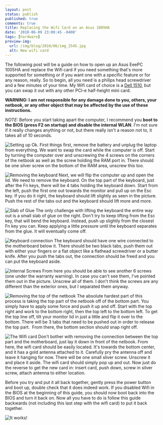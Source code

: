 ```yaml
---
layout: post
status: publish
published: true
comments: true
title: Replacing the Wifi Card on an Asus 1005HA
date: '2010-06-09 23:00:45 -0400'
tags: [hardware]
preview-img:
  url: /img/blog/2010/06/img_2545.jpg
  alt: New wifi card
---
```


The following post will be a guide on how to open up an Asus EeePC 1005HA and
replace the Wifi card if you need something that's more supported for
something or if you want one with a specific feature or for any reason,
really. So to begin, all you need is a philips head screwdriver and a few
minutes of your time. My Wifi card of choice is a [Dell 1510][1], but you can
swap it out with any other PCI-e half-height mini card.

**WARNING: I am not responsible for any damage done to you, others, your
netbook, or any other object that may be affected by the use of these
instructions.**

*NOTE:* Before you start taking apart the computer, I recommend you **boot to
the BIOS (press F2 on startup) and disable the internal WLAN**. I'm not sure
if it really changes anything or not, but there really isn't a reason not to,
it takes all of 10 seconds.

![Setting up][2]
Ok. First things first, remove the battery and unplug the laptop from
everything. We want to swap the card while the computer is off. Start by
turning the computer over and unscrewing the 4 screws on the corners of the
netbook as well as the screw holding the RAM port in. There should be one
silver screw on the bottom of the RAM area, unscrew this too.

![Removing the keyboard][3]
Next, we will flip the computer up and open the lid. We need to remove the
keyboard. On the top part of the keyboard, just after the Fn keys, there will
be 4 tabs holding the keyboard down. Start from the left, push the first one
out towards the monitor and pull up on the Esc key. If you do it right, the
keyboard should lift slightly as seen in the picture. Push the rest of the
tabs out and the keyboard should lift more and more.

![Slab of Glue][4]
The only challenge with lifting the keyboard the entire way out is a small
slab of glue on the right. Don't try to keep lifting from the Esc key, that
will bend the keyboard. Instead, push up slightly from the closest Fn key you
can. Keep applying a little pressure until the keyboard separates from the
glue. It will eventually come off.

![Keyboard connection][5]
The keyboard should have one wire connected to the motherboard below it. There
should be two black tabs, push them out with either your fingers or a flat
object like a flathead screwdriver or a butter knife. After you push the tabs
out, the connection should be freed and you can put the keyboard aside.

![Internal Screws][6]
From here you should be able to see another 6 screws (one under the warranty
warning). In case you can't see them, I've pointed them out in the picture.
Unscrew all of them. I don't think the screws are any different than the
exterior ones, but I separated them anyway.

![Removing the top of the netbook][7]
The absolute hardest part of this process is taking the top part of the
netbook off of the bottom part. You simply have to apply some force and push
it up and off. Start with the top right and work to the bottom right, then the
top left to the bottom left. To get the top line off, tilt your monitor lid in
just a little and flip it over to the bottom. There will be 3 tabs that need
to be pushed out in order to release the top part.&nbsp; From there, the
bottom section should snap right off.

![The Wifi card][8]
Don't bother with removing the connection between the top part and the
motherboard, just lay it down in front of the netbook. From here, the wifi
card should be easily located. It's towards the bottom center, and it has a
gold antenna attached to it. Carefully pry the antenna off and leave it
hanging for now. There will be one small sliver screw. Unscrew it and place it
aside. The wifi card should simply pop up and out. Now just do the reverse to
get the new card in: insert card, push down, screw in silver screw, attach
antenna to either location.

Before you try and put it all back together, gently press the power button and
boot up, double check that it does indeed work. If you disabled Wifi in the
BIOS at the beginning of this guide, you should now boot back into the BIOS
and turn it back on. Now all you have to do is follow this guide backwards
(not including this last step with the wifi card) to put it back together.

![It works!][9]

[1]: http://accessories.us.dell.com/sna/productdetail.aspx?c=us&l=en&s=dhs&cs=19&sku=430-3130
[2]: /img/blog/2010/06/img_2536.jpg "First 4 screws out + RAM door"
[3]: /img/blog/2010/06/img_2537.jpg "First tab out"
[4]: /img/blog/2010/06/img_2538.jpg "The glue that's holding the keyboard down"
[5]: /img/blog/2010/06/img_2539.jpg "The wire that we need to free"
[6]: /img/blog/2010/06/img_2540-copy.jpg "The next 6 screws"
[7]: /img/blog/2010/06/img_2542.jpg "Start with the top right corner"
[8]: /img/blog/2010/06/img_2544.jpg "This is what the Wifi card looks like"
[9]: /img/blog/2010/06/img_2545.jpg "The final result"
